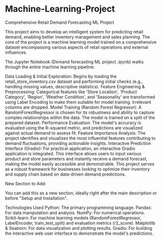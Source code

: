 # Machine-Learning-Project
Comprehensive Retail Demand Forecasting ML Project

This project aims to develop an intelligent system for predicting retail demand, enabling better inventory management and sales planning. The core of the project is a machine learning model trained on a comprehensive dataset encompassing various aspects of retail operations and external influences.

The Jupyter Notebook (Demand forecasting ML project .ipynb) walks through the entire machine learning pipeline:

Data Loading & Initial Exploration: Begins by loading the retail_store_inventory.csv dataset and performing initial checks (e.g., handling missing values, descriptive statistics).
Feature Engineering & Preprocessing: Categorical features like 'Store Location', 'Product Category', 'Region', 'Weather Condition', and 'Seasonality' are transformed using Label Encoding to make them suitable for model training. Irrelevant columns are dropped.
Model Training (Random Forest Regressor): A RandomForestRegressor is chosen for its robustness and ability to capture complex relationships within the data. The model is trained on a split of the prepared dataset.
Performance Evaluation: The model's accuracy is evaluated using the R-squared metric, and predictions are visualized against actual demand to assess fit.
Feature Importance Analysis: The project identifies and visualizes the most influential features contributing to demand fluctuations, providing actionable insights.
Interactive Prediction Interface (Gradio): For practical application, an interactive Gradio application is integrated. This interface allows users to input various product and store parameters and instantly receive a demand forecast, making the model easily accessible and demonstrable.
This project serves as a robust framework for businesses looking to optimize their inventory and supply chain based on data-driven demand predictions.

New Section to Add:

You can add this as a new section, ideally right after the main description or before "Setup and Installation".

Technologies Used
Python: The primary programming language.
Pandas: For data manipulation and analysis.
NumPy: For numerical operations.
Scikit-learn: For machine learning models (RandomForestRegressor, LabelEncoder, train_test_split) and evaluation metrics (r2_score).
Matplotlib & Seaborn: For data visualization and plotting results.
Gradio: For building the interactive web user interface to demonstrate the model's predictions.

